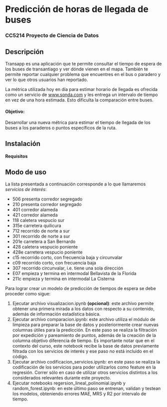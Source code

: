 # Predicción de horas de llegada de buses
### CC5214 Proyecto de Ciencia de Datos

## Descripción
Transapp es una aplicación que te permite consultar el tiempo de espera de los buses de transantiago y ver dónde vienen en el mapa.
También te permite reportar cualquier problema que encuentres en el bus o paradero y ver lo que otros usuarios han reportado.

La métrica utilizada hoy en día para estimar horario de llegada es ofrecida como un servicio de www.sonda.com y les entrega un intervalo de tiempo en vez de una hora estimada. Esto dificulta la comparación entre buses.

#### Objetivo:
Desarrollar una nueva métrica para estimar el tiempo de llegada de los buses a los paraderos o puntos específicos de la ruta.


## Instalación

#### Requisitos



## Modo de uso

La lista presentada a continuación corresponde a lo que llamaremos *servicios de interés*:
- 506 presenta corredor segregado
- 210 presenta corredor segregado
- 401 corredor alameda
- 421 corredor alameda
- 118 caletera vespucio sur
- 315e carretera quilicura
- 712 recorrido de norte a sur
- 301 recorrido de norte a sur
- 201e carretera a San Bernardo
- 428 caletera vespucio poniente
- 428e carretera vespucio poniente
- c15 recorrido corto, con frecuencia baja y circunvalar
- c09 recorrido corto, con frecuencia baja
- 307 recorrido circunvalar, i.e. tiene una sola dirección
- E07 empieza y termina en intermodal Bellavista de la Florida
- 211c empieza y termina en intermodal La Cisterna

Para lograr crear un modelo de predicción de tiempos de espera se debe proceder como sigue:

1. Ejecutar archivo visualizacion.ipynb **(opcional)**: este archivo permite obtener una primera mirada a los datos con respecto a su contenido, además de información estadística básica.
2. Ejecutar archivo comparacion.ipynb: este archivo utiliza el módulo de limpieza para preparar la base de datos y posteriormente crear nuevas columnas útiles para la predicción. En este paso se realiza la filtración por expedición y pareamiento de puntos, además de la creación de la columna objetivo diferencia de tiempo.
Es importante notar que en el contexto del curso, este notebook recibe la base de datos previamente filtrada con los servicios de interés y ese paso *no* está incluido en el código.
3. Ejecutar archivo codificacion_servicios.ipynb: en este paso se realiza la codificación de los servicios para poder utilizarlos como feature en la regresión. Correr sólo en caso de utilizar otros servicios distintos a los considerados relevantes durante este proyecto.
4. Ejecutar notebooks regersion_lineal_polinomial.ipynb y random_forest.ipynb: en este último paso se entrenan, validan y testean los modelos, obteniendo errores MAE, MRS  y R2 por intervalo de tiempo.

 